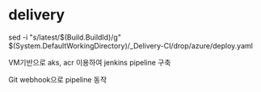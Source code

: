 # delivery

sed -i "s/latest/$(Build.BuildId)/g" $(System.DefaultWorkingDirectory)/_Delivery-CI/drop/azure/deploy.yaml

VM기반으로 aks, acr 이용하여 jenkins pipeline 구축

Git webhook으로 pipeline 동작


